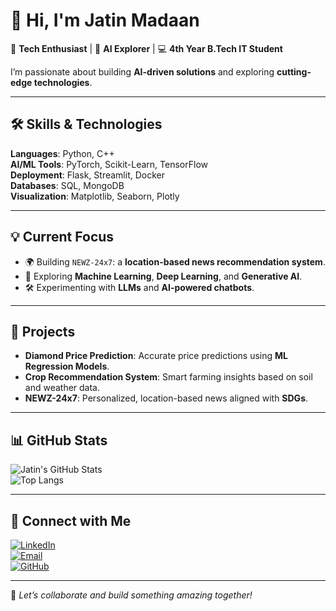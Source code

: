 # 👋 Hi, I'm **Jatin Madaan**  

🚀 **Tech Enthusiast** | 🧠 **AI Explorer** | 💻 **4th Year B.Tech IT Student**  

I’m passionate about building **AI-driven solutions** and exploring **cutting-edge technologies**.  

---

## 🛠️ **Skills & Technologies**  

**Languages**: Python, C++  
**AI/ML Tools**: PyTorch, Scikit-Learn, TensorFlow  
**Deployment**: Flask, Streamlit, Docker  
**Databases**: SQL, MongoDB  
**Visualization**: Matplotlib, Seaborn, Plotly  

---

## 💡 **Current Focus**  

- 🌍 Building `NEWZ-24x7`: a **location-based news recommendation system**.  
- 🤖 Exploring **Machine Learning**, **Deep Learning**, and **Generative AI**.  
- 🛠️ Experimenting with **LLMs** and **AI-powered chatbots**.  

---

## 🚀 **Projects**  

- **Diamond Price Prediction**: Accurate price predictions using **ML Regression Models**.  
- **Crop Recommendation System**: Smart farming insights based on soil and weather data.  
- **NEWZ-24x7**: Personalized, location-based news aligned with **SDGs**.  

---
## 📊 **GitHub Stats**  

![Jatin's GitHub Stats](https://github-readme-stats.vercel.app/api?username=jatinm17&show_icons=true&theme=radical)  
![Top Langs](https://github-readme-stats.vercel.app/api/top-langs/?username=jatinm17&layout=compact&theme=radical)  

---
## 🤝 **Connect with Me**  

[![LinkedIn](https://img.shields.io/badge/LinkedIn-0A66C2?style=flat&logo=linkedin&logoColor=white)](https://www.linkedin.com/in/jatin-madaan-705561257/)  
[![Email](https://img.shields.io/badge/Email-D14836?style=flat&logo=gmail&logoColor=white)](mailto:jmadaan493@gmail.com)  
[![GitHub](https://img.shields.io/badge/GitHub-24292F?style=flat&logo=github&logoColor=white)](https://github.com/jatinmadaan493)  

---

🌟 _Let’s collaborate and build something amazing together!_


